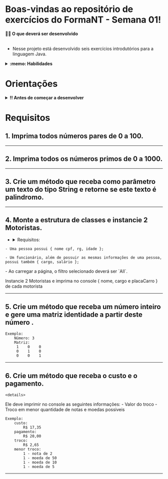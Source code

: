 # Boas-vindas ao repositório de exercícios do FormaNT - Semana 01!



  <summary><strong>👨‍💻 O que deverá ser desenvolvido</strong></summary><br />

  - Nesse projeto está desenvolvido seis exercícios introdutórios para a linguagem Java.

<details>
  <summary><strong>:memo: Habilidades</strong></summary><br />

  Neste projeto, as habilidades desenvolvidas foram:

  * Implementação de classes e organização de elementos dentro do Java

  * Estruturação elementos de repetição (for, while)

  * Estruturação elementos condicionantes (if, else)

  * Estruturação de arrays e objetos, seus tipos primitivos, além de elementos de comparação.
</details>

# Orientações

<details>
  <summary><strong>‼️ Antes de começar a desenvolver</strong></summary><br />

  1. Clone o repositório

  - Use o comando: `git clone git@github.com:guilhermelemosp/forma-nt-week-1.git`.
  - Entre na pasta do repositório que você acabou de clonar:
    - `cd forma-nt-week-1`

  
  2. Crie uma branch a partir da branch `master`

  - Verifique que você está na branch `master`
    - Exemplo: `git branch`
  - Se não estiver, mude para a branch `master`
    - Exemplo: `git checkout master`
  - Agora crie uma branch à qual você vai submeter os `commits` do seu projeto

  4. Adicione as mudanças ao _stage_ do Git e faça um `commit`

  - Verifique que as mudanças ainda não estão no _stage_ com o `git status`
  - Adicione o novo arquivo ao _stage_ do Git
    - Exemplo:
      - `git add .` (adicionando todas as mudanças - _que estavam em vermelho_ - ao stage do Git)
      - `git status`
  - Faça o `commit` inicial
    - Exemplo:
      - `git commit -m 'iniciando o projeto x'` (fazendo o primeiro commit)

  5. Adicione a sua branch com o novo `commit` ao repositório remoto

  - Usando o exemplo anterior: `git push -u origin <nome-da-branch>`

  6. Crie um novo `Pull Request` _(PR)_

  - Vá até a página de _Pull Requests_ do [repositório no GitHub]
  - Clique na caixa de seleção _"Compare"_ e escolha a sua branch
  - Coloque um título para a sua _Pull Request_
    - Exemplo: _"Cria tela de busca"_
  - Clique no botão verde _"Create pull request"_
  - Adicione uma descrição para o _Pull Request_ e clique no botão verde _"Create pull request"_
</details>


# Requisitos

## 1. Imprima todos números pares de 0 a 100.

---

## 2. Imprima todos os números primos de 0 a 1000.

---

## 3. Crie um método que receba como parâmetro  um texto do tipo String e retorne se este texto é palindromo.

---

## 4.  Monte a estrutura de classes e instancie 2 Motoristas.
  
   - <details><summary>Requisitos:</summary>

    - Uma pessoa possui { nome cpf, rg, idade };

    - Um funcionário, além de possuir as mesmas informações de uma pessoa, possui também { cargo, salário };
  </detail>
    - Ao carregar a página, o filtro selecionado deverá ser `All`.
  
   Instancie 2 Motoristas e imprima no console { nome, cargo e placaCarro } de cada motorista

---

## 5. Crie um método que receba um número inteiro e gere uma matriz identidade a partir deste número   . 
    Exemplo: 
        Número: 3
        Matriz:
         1    0    0
         0    1    0
         0    0    1
  
---

## 6.  Crie um método que receba o custo e o pagamento.
    <details>
  Ele deve imprimir no console as seguintes informações:
    - Valor do troco
    - Troco em menor quantidade de notas e moedas possiveis
    
    Exemplo:
        custo:
            R$ 17,35
        pagamento:
            R$ 20,00
        troco:
            R$ 2,65
        menor troco:
            1 - nota de 2
            1 - moeda de 50
            1 - moeda de 10
            1 - moeda de 5
  </details>

---
